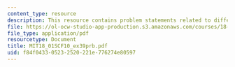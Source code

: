 ```yaml
---
content_type: resource
description: This resource contains problem statements related to differential equations.
file: https://ol-ocw-studio-app-production.s3.amazonaws.com/courses/18-01sc-single-variable-calculus-fall-2010/f84f043305232520221e776274e80597_MIT18_01SCF10_ex39prb.pdf
file_type: application/pdf
resourcetype: Document
title: MIT18_01SCF10_ex39prb.pdf
uid: f84f0433-0523-2520-221e-776274e80597
---
```


